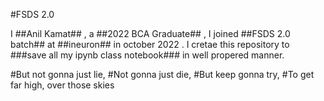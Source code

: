 #FSDS 2.0

 I ##Anil Kamat## , a ##2022 BCA Graduate## , I joined ##FSDS 2.0 batch## at ##ineuron## in october 2022 . I cretae this repository to ###save all my ipynb class notebook### in well propered manner.


#But not gonna just lie,
#Not gonna just die,
#But keep gonna try,
#To get far high, over those skies



